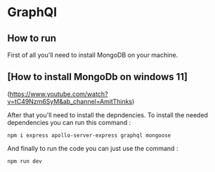 # GraphQl
## How to run
First of all you'll need to install MongoDB on your machine.
## [How to install MongoDb on windows 11]
(https://www.youtube.com/watch?v=tC49Nzm6SyM&ab_channel=AmitThinks)

After that you'll need to install the depndencies.
To install the needed dependencies you can run this command : 
```
npm i express apollo-server-express graphql mongoose
```
And finally to run the code you can just use the command : 
```
npm run dev
```

